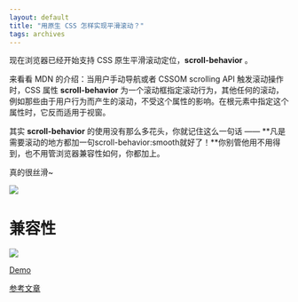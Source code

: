 ```yaml
---
layout: default
title: "用原生 CSS 怎样实现平滑滚动？"
tags: archives
---
```


现在浏览器已经开始支持 CSS 原生平滑滚动定位，**scroll-behavior** 。

来看看 MDN 的介绍：当用户手动导航或者 CSSOM scrolling API 触发滚动操作时，CSS 属性 **scroll-behavior** 为一个滚动框指定滚动行为，其他任何的滚动，例如那些由于用户行为而产生的滚动，不受这个属性的影响。在根元素中指定这个属性时，它反而适用于视窗。

其实 **scroll-behavior** 的使用没有那么多花头，你就记住这么一句话 —— **凡是需要滚动的地方都加一句scroll-behavior:smooth就好了！**你别管他用不用得到，也不用管浏览器兼容性如何，你都加上。

真的很丝滑~

![](https://lien-1258580758.cos.ap-shanghai.myqcloud.com/blog-img/12_smooth/1.png)

# 兼容性

![](https://lien-1258580758.cos.ap-shanghai.myqcloud.com/blog-img/12_smooth/2.png)

[Demo](https://codepen.io/yj_bian/pen/QWbaPOL)

[参考文章](https://developer.mozilla.org/zh-CN/docs/Web/CSS/scroll-behavior)